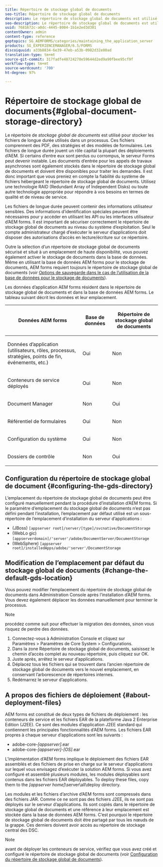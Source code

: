 ```yaml
---
title: Répertoire de stockage global de documents
seo-title: Répertoire de stockage global de documents
description: Le répertoire de stockage global de documents est utilisé pour stocker les fichiers de longue durée utilisés dans un processus.
seo-description: Le répertoire de stockage global de documents est utilisé pour stocker les fichiers de longue durée utilisés dans un processus.
uuid: 7681672c-a0dc-4445-8004-1b1e2ed3d301
contentOwner: admin
content-type: reference
geptopics: SG_AEMFORMS/categories/maintaining_the_application_server
products: SG_EXPERIENCEMANAGER/6.5/FORMS
discoiquuid: a33b8834-6e39-47eb-a53b-0982d32e80ad
translation-type: tm+mt
source-git-commit: 317fadfe48724270e59644d2ed9a90fbee95cf9f
workflow-type: tm+mt
source-wordcount: '700'
ht-degree: 97%

---
```



# Répertoire de stockage global de documents{#global-document-storage-directory}

Le répertoire de *stockage global de documents* est utilisé pour stocker les fichiers de longue durée utilisés dans un processus. Ces fichiers comprennent des PDF, des stratégies et des modèles de formulaires. Les fichiers de longue durée jouent un rôle capital la plupart des déploiements d’AEM. Si certains d’entre eux sont perdus ou corrompus, le serveur Forms peut devenir instable. Les documents d’entrée pour les appels de travaux asynchrones sont également stockés dans le répertoire de stockage global de documents et doivent être disponibles pour traiter les demandes. Il est donc important que vous preniez en compte la fiabilité du système de fichiers hébergeant le répertoire de stockage global de documents. Utilisez une technologie RAID (Redundant Array of Independent Disks) ou toute autre technologie appropriée pour répondre à vos besoins en termes de qualité et de niveau de service.

Les fichiers de longue durée peuvent contenir des informations utilisateur sensibles. Des informations d’identification spéciales peuvent être nécessaires pour y accéder en utilisant les API ou les interfaces utilisateur d’AEM forms. Il est important de sécuriser correctement le répertoire de stockage global de documents au niveau du système d’exploitation. Seul le compte administrateur chargé d’exécuter le serveur d’applications doit disposer des autorisations d’accès en lecture/écriture sur ce répertoire.

Outre la sélection d’un répertoire de stockage global de documents sécurisé et situé à un emplacement de haute disponibilité, vous pouvez également activer le stockage de documents dans la base de données. Même en utilisant la base de données AEM forms pour le stockage de documents, AEM forms requiert toujours le répertoire de stockage global de documents (voir [Options de sauvegarde dans le cas de l’utilisation de la base de données pour le stockage de documents](/help/forms/using/admin-help/files-back-recover.md#backup-options-when-database-is-used-for-document-storage)).

Les données d’application AEM forms résident dans le répertoire de stockage global de documents et dans la base de données AEM forms. Le tableau suivant décrit les données et leur emplacement.

<table>
 <thead>
  <tr>
   <th><p>Données AEM forms</p></th>
   <th><p>Base de données</p></th>
   <th><p>Répertoire de stockage global de documents</p></th>
  </tr>
 </thead>
 <tbody>
  <tr>
   <td><p>Données d’application (utilisateurs, rôles, processus, stratégies, points de fin, événements, etc.)</p></td>
   <td><p>Oui</p></td>
   <td><p>Non</p></td>
  </tr>
  <tr>
   <td><p>Conteneurs de service déployés</p></td>
   <td><p>Oui</p></td>
   <td><p>Non</p></td>
  </tr>
  <tr>
   <td><p>Document Manager </p></td>
   <td><p>Non</p></td>
   <td><p>Oui</p></td>
  </tr>
  <tr>
   <td><p>Référentiel de formulaires</p></td>
   <td><p>Oui</p></td>
   <td><p>Non</p></td>
  </tr>
  <tr>
   <td><p>Configuration du système</p></td>
   <td><p>Oui</p></td>
   <td><p>Non</p></td>
  </tr>
  <tr>
   <td><p>Dossiers de contrôle</p></td>
   <td><p>Non</p></td>
   <td><p>Oui</p></td>
  </tr>
 </tbody>
</table>

## Configuration du répertoire de stockage global de document {#configuring-the-gds-directory}

L’emplacement du répertoire de stockage global de documents peut être configuré manuellement pendant la procédure d’installation d’AEM forms. Si le paramètre d’emplacement du stockage global de documents n’est pas défini pendant l’installation, l’emplacement par défaut utilisé est un sous-répertoire de l’emplacement d’installation du serveur d’applications :

* (JBoss) `[appserver root]/server/[type]/svcnative/DocumentStorage`
* (WebLo gic) `[appserverdomain]/'server'/adobe/DocumentServer/DocumentStorage`
* (WebSphere) `[appserver root]/installedApps/adobe/'server'/DocumentStorage`

## Modification de l’emplacement par défaut du stockage global de documents {#change-the-default-gds-location}

Vous pouvez modifier l’emplacement du répertoire de stockage global de documents dans Administration Console après l’installation d’AEM forms. Vous devez également déplacer les données manuellement pour terminer le processus.

>[!NOTE]
>
>procédez comme suit pour effectuer la migration des données, sinon vous risquez de perdre des données.

1. Connectez-vous à Administration Console et cliquez sur Paramètres > Paramètres de Core System > Configurations.
1. Dans la zone Répertoire de stockage global de documents, saisissez le chemin d’accès complet au nouveau répertoire, puis cliquez sur OK.
1. Juste après, arrêtez le serveur d’applications.
1. Déplacez tous les fichiers qui se trouvent dans l’ancien répertoire de stockage global de documents vers le nouvel emplacement, en conservant l’arborescence de répertoires internes.
1. Redémarrez le serveur d’applications.

## A propos des fichiers de déploiement {#about-deployment-files}

AEM forms est constitué de deux types de fichiers de déploiement : les conteneurs de service et les fichiers EAR de la plateforme Java 2 Enterprise Edition (J2EE). Ce sont des modules d’application J2EE standard qui contiennent les principales fonctionnalités d’AEM forms. Les fichiers EAR propres à chaque serveur d’applications sont les suivants :

* adobe-core-*[appserver]*.ear
* adobe-core-*[appserver]*-*[OS]*.ear

L’implémentation d’AEM forms implique le déploiement des fichiers EAR assemblés et des fichiers de prise en charge sur le serveur d’applications sur lequel vous envisagez d’exécuter la solution AEM forms. Si vous avez configuré et assemblé plusieurs modules, les modules déployables sont contenus dans les fichiers EAR déployables. To deploy these files, copy them to the *[appserver home]*\server\all\deploy directory.

Les modules et les fichiers d’archive d’AEM forms sont compressés dans des fichiers JAR. Comme ce ne sont pas des fichiers J2EE, ils ne sont pas déployés sur le serveur d’applications. Ils sont copiés dans le répertoire de stockage global de documents et une référence à leur emplacement est stockée dans la base de données AEM forms. C’est pourquoi le répertoire de stockage global de documents doit être partagé par tous les nœuds de la grappe. Ces derniers doivent avoir accès au répertoire de stockage central des DSC.

>[!NOTE]
>
>avant de déployer les conteneurs de service, vérifiez que vous avez créé et configuré le répertoire de stockage global de documents (voir [Configuration du répertoire de stockage global de documents](global-document-storage-directory.md#configuring-the-gds-directory)).

